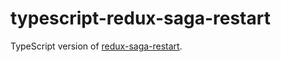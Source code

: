 # typescript-redux-saga-restart
TypeScript version of [redux-saga-restart](https://github.com/just-paja/redux-saga-restart).
